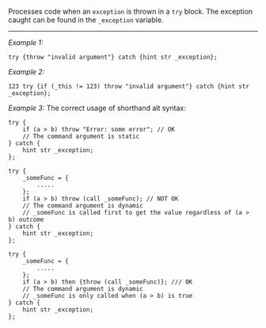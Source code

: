 Processes code when an `exception` is thrown in a `try` block. The exception caught can be found in the `_exception` variable.


---
*Example 1:*
```sqf
try {throw "invalid argument"} catch {hint str _exception};
```

*Example 2:*
```sqf
123 try {if (_this != 123) throw "invalid argument"} catch {hint str _exception};
```

*Example 3:*
The correct usage of shorthand alt syntax:

```sqf
try {
	if (a > b) throw "Error: some error"; // OK
	// The command argument is static
} catch {
	hint str _exception;
};

try {
	_someFunc = {
		.....
	};
	if (a > b) throw (call _someFunc); // NOT OK
	// The command argument is dynamic
	// _someFunc is called first to get the value regardless of (a > b) outcome
} catch {
	hint str _exception;
};

try {
	_someFunc = {
		.....
	};
	if (a > b) then {throw (call _someFunc)}; /// OK
	// The command argument is dynamic
	// _someFunc is only called when (a > b) is true
} catch {
	hint str _exception;
};
```